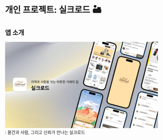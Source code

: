 # 개인 프로젝트: 실크로드  🏜

## 앱 소개

![앱 사진](https://raw.githubusercontent.com/minsubyun1/Silkroad/dev/silkroad/images/silkroad_img.png)
: 물건과 사람, 그리고 신뢰가 만나는 실크로드



